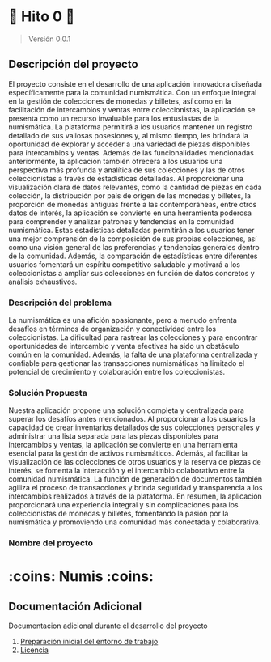 # :pushpin: Hito 0 :pushpin:
>Versión 0.0.1
## Descripción del proyecto

El proyecto consiste en el desarrollo de una aplicación innovadora diseñada específicamente para la comunidad numismática. Con un enfoque integral en la gestión de colecciones de monedas y billetes, así como en la facilitación de intercambios y ventas entre coleccionistas, la aplicación se presenta como un recurso invaluable para los entusiastas de la numismática. La plataforma permitirá a los usuarios mantener un registro detallado de sus valiosas posesiones y, al mismo tiempo, les brindará la oportunidad de explorar y acceder a una variedad de piezas disponibles para intercambios y ventas.
Además de las funcionalidades mencionadas anteriormente, la aplicación también ofrecerá a los usuarios una perspectiva más profunda y analítica de sus colecciones y las de otros coleccionistas a través de estadísticas detalladas. Al proporcionar una visualización clara de datos relevantes, como la cantidad de piezas en cada colección, la distribución por país de origen de las monedas y billetes, la proporción de monedas antiguas frente a las contemporáneas, entre otros datos de interés, la aplicación se convierte en una herramienta poderosa para comprender y analizar patrones y tendencias en la comunidad numismática.
Estas estadísticas detalladas permitirán a los usuarios tener una mejor comprensión de la composición de sus propias colecciones, así como una visión general de las preferencias y tendencias generales dentro de la comunidad. Además, la comparación de estadísticas entre diferentes usuarios fomentará un espíritu competitivo saludable y motivará a los coleccionistas a ampliar sus colecciones en función de datos concretos y análisis exhaustivos.

### Descripción del problema

La numismática es una afición apasionante, pero a menudo enfrenta desafíos en términos de organización y conectividad entre los coleccionistas. La dificultad para rastrear las colecciones y para encontrar oportunidades de intercambio y venta efectivas ha sido un obstáculo común en la comunidad. Además, la falta de una plataforma centralizada y confiable para gestionar las transacciones numismáticas ha limitado el potencial de crecimiento y colaboración entre los coleccionistas.

### Solución Propuesta

Nuestra aplicación propone una solución completa y centralizada para superar los desafíos antes mencionados. Al proporcionar a los usuarios la capacidad de crear inventarios detallados de sus colecciones personales y administrar una lista separada para las piezas disponibles para intercambios y ventas, la aplicación se convierte en una herramienta esencial para la gestión de activos numismáticos. Además, al facilitar la visualización de las colecciones de otros usuarios y la reserva de piezas de interés, se fomenta la interacción y el intercambio colaborativo entre la comunidad numismática. La función de generación de documentos también agiliza el proceso de transacciones y brinda seguridad y transparencia a los intercambios realizados a través de la plataforma. En resumen, la aplicación proporcionará una experiencia integral y sin complicaciones para los coleccionistas de monedas y billetes, fomentando la pasión por la numismática y promoviendo una comunidad más conectada y colaborativa.

### Nombre del proyecto

# :coins: Numis :coins:

<a name="Additional"></a>
## Documentación Adicional

Documentacion adicional durante el desarrollo del proyecto

1. [Preparación inicial del entorno de trabajo](/docs/preparacion-entorno.md)
2. [Licencia](/LICENSE)